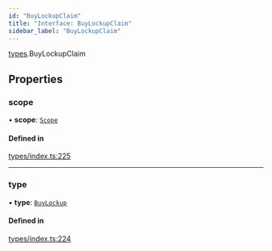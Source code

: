 ```yaml
---
id: "BuyLockupClaim"
title: "Interface: BuyLockupClaim"
sidebar_label: "BuyLockupClaim"
---
```


[types](../../../modules/Types/Types.md).BuyLockupClaim

## Properties

### scope

• **scope**: [`Scope`](../Scope/Scope.md)

#### Defined in

[types/index.ts:225](https://github.com/PolymeshAssociation/polymesh-sdk/blob/15be87e8/src/types/index.ts#L225)

___

### type

• **type**: [`BuyLockup`](../../../enums/Types/ClaimType/ClaimType.md#buylockup)

#### Defined in

[types/index.ts:224](https://github.com/PolymeshAssociation/polymesh-sdk/blob/15be87e8/src/types/index.ts#L224)
